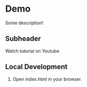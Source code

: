 # Demo

Some description!


## Subheader

Watch tutorial on Youtube

## Local Development
1. Open index.html in your browser.